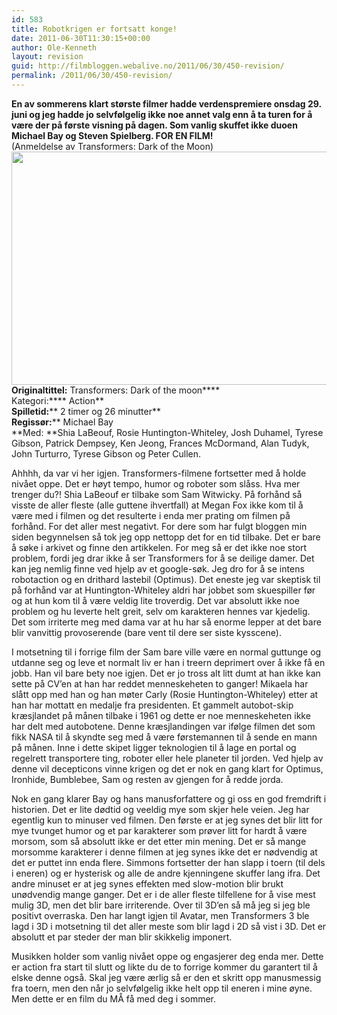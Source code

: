 ```yaml
---
id: 583
title: Robotkrigen er fortsatt konge!
date: 2011-06-30T11:30:15+00:00
author: Ole-Kenneth
layout: revision
guid: http://filmbloggen.webalive.no/2011/06/30/450-revision/
permalink: /2011/06/30/450-revision/
---
```

**En av sommerens klart største filmer hadde verdenspremiere onsdag 29. juni og jeg hadde jo selvfølgelig ikke noe annet valg enn å ta turen for å være der på første visning på dagen. Som vanlig skuffet ikke duoen Michael Bay og Steven Spielberg. FOR EN FILM!**  
(Anmeldelse av Transformers: Dark of the Moon)  
[<img class="alignnone size-medium wp-image-24" src="http://filmbloggen.webalive.no/files/2011/04/transformers-dark-of-the-moon-9.jpg?w=300" alt="" width="561" height="373" />](http://filmbloggen.webalive.no/files/2011/04/transformers-dark-of-the-moon-9.jpg)  
****Originaltittel:**** Transformers: Dark of the moon****  
Kategori:**** Action**  
**Spilletid:**** 2 timer og 26 minutter**  
**Regissør:**** Michael Bay  
**Med: **Shia LaBeouf, Rosie Huntington-Whiteley, Josh Duhamel, Tyrese Gibson, Patrick Dempsey, Ken Jeong, Frances McDormand, Alan Tudyk, John Turturro, Tyrese Gibson og Peter Cullen.

Ahhhh, da var vi her igjen. Transformers-filmene fortsetter med å holde nivået oppe. Det er høyt tempo, humor og roboter som slåss. Hva mer trenger du?! Shia LaBeouf er tilbake som Sam Witwicky. På forhånd så visste de aller fleste (alle guttene ihvertfall) at Megan Fox ikke kom til å være med i filmen og det resulterte i enda mer prating om filmen på forhånd. For det aller mest negativt. For dere som har fulgt bloggen min siden begynnelsen så tok jeg opp nettopp det for en tid tilbake. Det er bare å søke i arkivet og finne den artikkelen. For meg så er det ikke noe stort problem, fordi jeg drar ikke å ser Transformers for å se deilige damer. Det kan jeg nemlig finne ved hjelp av et google-søk. Jeg dro for å se intens robotaction og en drithard lastebil (Optimus). Det eneste jeg var skeptisk til på forhånd var at Huntington-Whiteley aldri har jobbet som skuespiller før og at hun kom til å være veldig lite troverdig. Det var absolutt ikke noe problem og hu leverte helt greit, selv om karakteren hennes var kjedelig. Det som irriterte meg med dama var at hu har så enorme lepper at det bare blir vanvittig provoserende (bare vent til dere ser siste kysscene).

I motsetning til i forrige film der Sam bare ville være en normal guttunge og utdanne seg og leve et normalt liv er han i treern deprimert over å ikke få en jobb. Han vil bare bety noe igjen. Det er jo tross alt litt dumt at han ikke kan sette på CV&#8217;en at han har reddet menneskeheten to ganger! Mikaela har slått opp med han og han møter Carly (Rosie Huntington-Whiteley) etter at han har mottatt en medalje fra presidenten. Et gammelt autobot-skip kræsjlandet på månen tilbake i 1961 og dette er noe menneskeheten ikke har delt med autobotene. Denne kræsjlandingen var ifølge filmen det som fikk NASA til å skyndte seg med å være førstemannen til å sende en mann på månen. Inne i dette skipet ligger teknologien til å lage en portal og regelrett transportere ting, roboter eller hele planeter til jorden. Ved hjelp av denne vil decepticons vinne krigen og det er nok en gang klart for Optimus, Ironhide, Bumblebee, Sam og resten av gjengen for å redde jorda.

Nok en gang klarer Bay og hans manusforfattere og gi oss en god fremdrift i historien. Det er lite dødtid og veeldig mye som skjer hele veien. Jeg har egentlig kun to minuser ved filmen. Den første er at jeg synes det blir litt for mye tvunget humor og et par karakterer som prøver litt for hardt å være morsom, som så absolutt ikke er det etter min mening. Det er så mange morsomme karakterer i denne filmen at jeg synes ikke det er nødvendig at det er puttet inn enda flere. Simmons fortsetter der han slapp i toern (til dels i eneren) og er hysterisk og alle de andre kjenningene skuffer lang ifra. Det andre minuset er at jeg synes effekten med slow-motion blir brukt unødvendig mange ganger. Det er i de aller fleste tilfellene for å vise mest mulig 3D, men det blir bare irriterende. Over til 3D&#8217;en så må jeg si jeg ble positivt overraska. Den har langt igjen til Avatar, men Transformers 3 ble lagd i 3D i motsetning til det aller meste som blir lagd i 2D så vist i 3D. Det er absolutt et par steder der man blir skikkelig imponert.

Musikken holder som vanlig nivået oppe og engasjerer deg enda mer. Dette er action fra start til slutt og likte du de to forrige kommer du garantert til å elske denne også. Skal jeg være ærlig så er den et skritt opp manusmessig fra toern, men den når jo selvfølgelig ikke helt opp til eneren i mine øyne. Men dette er en film du MÅ få med deg i sommer.